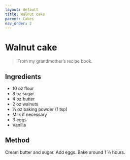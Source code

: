 ```yaml
---
layout: default
title: Walnut cake
parent: Cakes
nav_order: 2
---
```


# Walnut cake

> From my grandmother’s recipe book.

## Ingredients

* 10 oz flour
* 8 oz sugar
* 4 oz butter
* 2 oz walnuts
* ½ oz baking powder (1 tsp)
* Milk if necessary
* 3 eggs
* Vanilla

## Method

Cream butter and sugar.
Add eggs.
Bake around 1 ½ hours.
